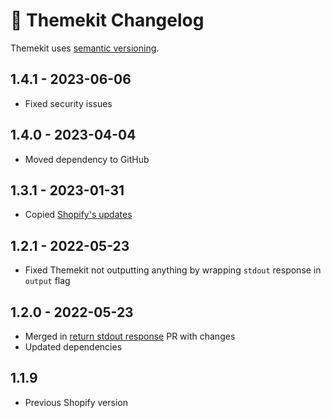 # 📅 Themekit Changelog

Themekit uses [semantic versioning](https://semver.org/).

## 1.4.1 - 2023-06-06

* Fixed security issues

## 1.4.0 - 2023-04-04

* Moved dependency to GitHub

## 1.3.1 - 2023-01-31

* Copied [Shopify's updates](https://github.com/Shopify/themekit/releases/tag/v1.3.1)

## 1.2.1 - 2022-05-23

* Fixed Themekit not outputting anything by wrapping `stdout` response in `output` flag

## 1.2.0 - 2022-05-23

* Merged in [return stdout response](https://github.com/Shopify/node-themekit/pull/98) PR with changes
* Updated dependencies

## 1.1.9

* Previous Shopify version
